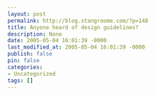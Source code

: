 ```yaml
---
layout: post
permalink: http://blog.stangroome.com/?p=148
title: Anyone heard of design guidelines?
description: None
date: 2005-05-04 16:01:39 -0000
last_modified_at: 2005-05-04 16:01:39 -0000
publish: false
pin: false
categories:
- Uncategorized
tags: []
---
```

<![CDATA[

I often get the feeling that I am the only person who has setup Windows 2K/XP computers with limited-access users. Does everyone out there really configure every user as an Administrator? The majority of application software and games available today suggest this is true.

Microsoft published a document entitled "Designed for Windows XP Application Specification" about three years ago. I can only assume that nobody has read it or any of the other related publications or API documentation. On page 37 of this document is Section 3.0, "Data and Settings Management". Here it quite clearly explains where applications need to save user related data and how. The days of Windows 3.1 are over. We have a Program Files folder with security permissions denying write access to non-Administrators. This has been the situation since Windows 2000 (maybe Windows NT 4.0 also?). Yet too many programs attempt to store user configuration information in the same folder as the executable itself.

On my home PC, I have a user account for myself and a user account for my girlfriend, Libby. Libby's account is a limited user account and this breaks a lot of software. She can't use WinAmp without modified permissions on the application's install folder. Also, we each end up inheriting the configuration changes made by the other. Many games that Libby likes to play (including the new and fantastic Yourself Fitness!) have problems too. These games try to store game progress data in the game's install folder. As a result Libby has to start from the beginning everytime unless I change the default permissions.

As the administrator it is necessary for me to install any software that Libby requests. If I am happy it isn't something harmful that she has downloaded I go ahead. Unfortunately it seems that a lot of software won't install to multiple users either. It is not just that the setup program simply didn't put the shortcuts in the All Users start menu. If I create the appropriate shortcuts, the software still won't run under a non-privileged account.

I guess the problem is a combination of ignorance, failure to test restricted user scenarios, and simply considering the problem insignificant. WinAmp has been around for a long time. Version 5 was released not too long ago. However, discussions regarding multi-user support in WinAmp on the WinAmp developer forums have been dismissed as not important.

Everywhere we look today, the focus is on security but if even the most secure and stable software won't work for users other than administrators, what is the point?

]]>
